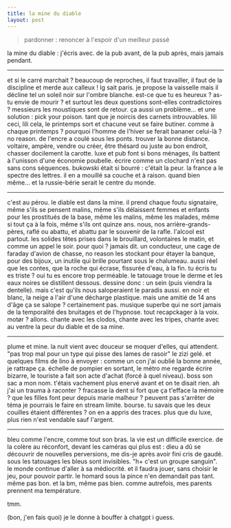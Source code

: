 ```yaml
---
title: la mine du diable
layout: post
---
```


> pardonner : renoncer à l'espoir d'un meilleur passé

la mine du diable : j'écris avec.
de la pub avant, de la pub après, mais jamais pendant.

---

et si le carré marchait ?
beaucoup de reproches, il faut travailler,
il faut de la discipline et merde aux calleux !
lg sait paris.
je propose la vaisselle mais il décline tel un
soleil noir sur l'ombre blanche.
est-ce que tu es heureux ?
as-tu envie de mourir ?
et surtout les deux questions
sont-elles contradictoires ?
messieurs les moustiques sont de retour.
ça aussi un problème... et une solution :
pick your poison.
tant que je noircis des carnets introuvables.
lili ceci, lili cela, le printemps sort
et chacune veut se faire butiner.
comme à chaque printemps ?
pourquoi l'homme de l'hiver se ferait bananer celui-là ?
no reason. de l'encre a coulé sous les ponts.
trouver la bonne distance.
voltaire, ampère, vendre ou créer,
être thésard ou juste au bon endroit,
chasser docilement la carotte.
luxe et pub font si bons ménages,
ils battent à l'unisson d'une économie poubelle.
écrire comme un clochard n'est pas sans cons séquences.
bukowski était si bourré : c'était la peur.
la france a le spectre des lettres.
il en a mouillé sa couche et à raison. quand bien même...
et la russie-bérie serait le centre du monde.

---

c'est au pérou. le diable est dans la mine.
il prend chaque foutu signataire,
même s'ils se pensent malins,
même s'ils délaissent femmes et enfants
pour les prostitués de la base,
même les malins, même les malades,
même si tout ça à la fois,
même s'ils ont quinze ans.
nous, nos arrière-grands-pères,
raflé ou abattu,
et abattu par le souvenir de la rafle.
l'alcool est partout.
les solides têtes prises dans le brouillard,
volontaires le matin,
et comme un appel le soir.
pour quoi ? jamais dit.
un conducteur, une cage de faraday d'avion de chasse,
no reason les stockant pour étayer la banque,
pour des bijoux,
un inutile qui brille pourtant sous le chalumeau.
aussi réel que les contes,
que la roche qui écrase, fissurée d'eau,
à la fin.
tu écris tu es triste ?
oui tu es encore trop perméable.
le tatouage troue le derme
et les eaux noires se distillent dessous.
dessine donc : un sein
(puis viendra la dentelle).
mais c'est qu'ils nous saloperaient le paradis aussi.
en noir et blanc,
la neige a l'air d'une décharge plastique.
mais une amitié de 14 ans d'âge ça se salope ?
certainement pas.
musique superbe qui ne sort jamais de la temporalité
des bruitages et de l'hypnose.
tout recapckager à la voix.
motør ? allons.
chante avec les clodos, chante avec les tripes,
chante avec au ventre la peur du diable et de sa mine.

---

plume et mine. 
la nuit vient avec douceur se moquer d'elles, qui attendent.
"pas trop mal pour un type qui pisse des lames de rasoir"
le zizi gelé.
et quelques films de lino à envoyer :
comme un con j'ai oublié la bonne année, je rattrape ça.
échelle de pompier en sortant,
le métro me regarde écrire bizarre,
le touriste a fait son acte d'achat
(forcé à quel niveau).
boss son sac a mon nom.
t'étais vachement plus enervé avant et on te disait rien.
ah j'ai un trauma à raconter ?
fracasse la dent si fort que ça t'efface la mémoire ?
que les filles font peur depuis marie malheur ?
peuvent pas s'arrêter de téma je pourrais le faire en stream limite.
bourse.
tu savais que les deux couilles étaient différentes ?
on en a appris des traces.
plus que du luxe,
plus rien n'est vendable sauf l'argent.

---

bleu comme l'encre, comme tout son bras.
la vie est un difficile exercice.
de la colère au réconfort, devant les caméras qui plus est :
dieu a dû se découvrir de nouvelles perversions,
me dis-je après avoir fini cris de gaudé.
sous les tatouages les bleus sont invisibles.
"h+ c'est un groupe sanguin".
le monde continue d'aller à sa médiocrité.
et il faudra jouer, sans choisir le jeu,
pour pouvoir partir.
le homard sous la pince n'en demandait pas tant.
même pas bon.
et la bm, même pas bien.
comme autrefois, mes parents prennent ma température.

tmm.

(bon, j'en fais quoi)
je le donne à bouffer à chatgpt i guess.